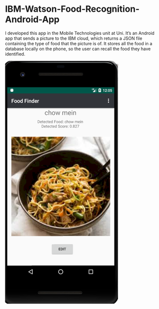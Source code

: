 # IBM-Watson-Food-Recognition-Android-App

I developed this app in the Mobile Technologies unit at Uni. It’s an Android app that sends a picture to the IBM cloud, which returns a JSON file containing the type of food that the picture is of. It stores all the food in a database locally on the phone, so the user can recall the food they have identified. 

![Food Image](Food%20Identification.PNG)

